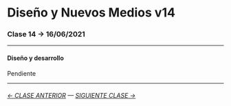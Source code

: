 # Diseño y Nuevos Medios v14 

### Clase 14 → 16/06/2021

- - - -  - - 

#### Diseño y desarrollo

Pendiente

- - - - - - - 

###### [← CLASE ANTERIOR](https://github.com/profesorfaco/dno037-2021/tree/main/clase-13) — [SIGUIENTE CLASE →](https://github.com/profesorfaco/dno037-2021/tree/main/clase-15)
